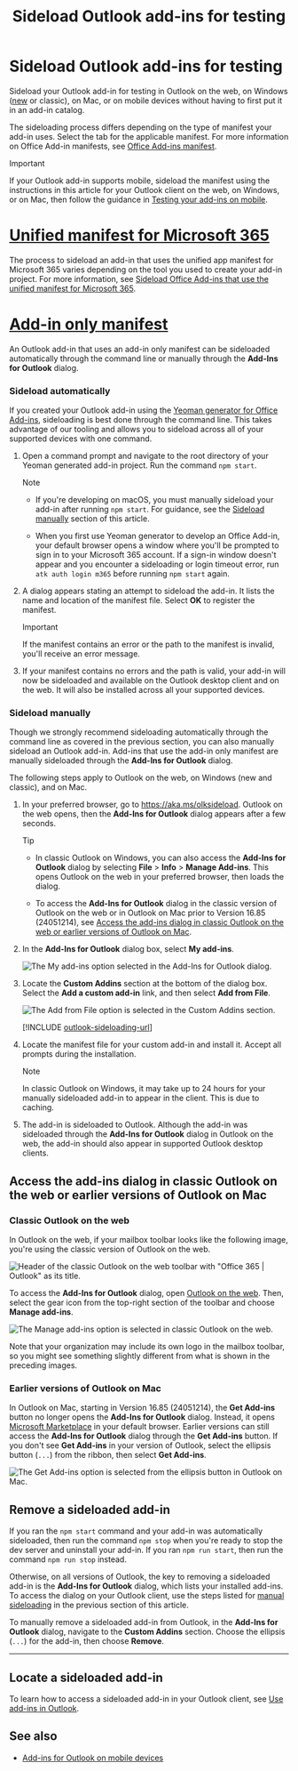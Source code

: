 ﻿---
title: Sideload Outlook add-ins for testing
description: Use sideloading to install an Outlook add-in for testing without having to first put it in an add-in catalog.
ms.date: 05/19/2025
ms.topic: how-to
ms.localizationpriority: medium
---

# Sideload Outlook add-ins for testing

Sideload your Outlook add-in for testing in Outlook on the web, on Windows ([new](https://support.microsoft.com/office/656bb8d9-5a60-49b2-a98b-ba7822bc7627) or classic), on Mac, or on mobile devices without having to first put it in an add-in catalog.

The sideloading process differs depending on the type of manifest your add-in uses. Select the tab for the applicable manifest. For more information on Office Add-in manifests, see [Office Add-ins manifest](../develop/add-in-manifests.md).

> [!IMPORTANT]
> If your Outlook add-in supports mobile, sideload the manifest using the instructions in this article for your Outlook client on the web, on Windows, or on Mac, then follow the guidance in [Testing your add-ins on mobile](outlook-mobile-addins.md#testing-your-add-ins-on-mobile).

# [Unified manifest for Microsoft 365](#tab/jsonmanifest)

The process to sideload an add-in that uses the unified app manifest for Microsoft 365 varies depending on the tool you used to create your add-in project. For more information, see [Sideload Office Add-ins that use the unified manifest for Microsoft 365](../testing/sideload-add-in-with-unified-manifest.md).

# [Add-in only manifest](#tab/xmlmanifest)

An Outlook add-in that uses an add-in only manifest can be sideloaded automatically through the command line or manually through the **Add-Ins for Outlook** dialog.

### Sideload automatically

If you created your Outlook add-in using the [Yeoman generator for Office Add-ins](../develop/yeoman-generator-overview.md), sideloading is best done through the command line. This takes advantage of our tooling and allows you to sideload across all of your supported devices with one command.

1. Open a command prompt and navigate to the root directory of your Yeoman generated add-in project. Run the command `npm start`.

    > [!NOTE]
    >
    > - If you're developing on macOS, you must manually sideload your add-in after running `npm start`. For guidance, see the [Sideload manually](#sideload-manually) section of this article.
    >
    > - When you first use Yeoman generator to develop an Office Add-in, your default browser opens a window where you'll be prompted to sign in to your Microsoft 365 account. If a sign-in window doesn't appear and you encounter a sideloading or login timeout error, run `atk auth login m365` before running `npm start` again.

1. A dialog appears stating an attempt to sideload the add-in. It lists the name and location of the manifest file. Select **OK** to register the manifest.

    > [!IMPORTANT]
    > If the manifest contains an error or the path to the manifest is invalid, you'll receive an error message.

1. If your manifest contains no errors and the path is valid, your add-in will now be sideloaded and available on the Outlook desktop client and on the web. It will also be installed across all your supported devices.

### Sideload manually

Though we strongly recommend sideloading automatically through the command line as covered in the previous section, you can also manually sideload an Outlook add-in. Add-ins that use the add-in only manifest are manually sideloaded through the **Add-Ins for Outlook** dialog.

The following steps apply to Outlook on the web, on Windows (new and classic), and on Mac.

1. In your preferred browser, go to <https://aka.ms/olksideload>. Outlook on the web opens, then the **Add-Ins for Outlook** dialog appears after a few seconds.

    > [!TIP]
    >
    > - In classic Outlook on Windows, you can also access the **Add-Ins for Outlook** dialog by selecting **File** > **Info** > **Manage Add-ins**. This opens Outlook on the web in your preferred browser, then loads the dialog.
    >
    > - To access the **Add-Ins for Outlook** dialog in the classic version of Outlook on the web or in Outlook on Mac prior to Version 16.85 (24051214), see [Access the add-ins dialog in classic Outlook on the web or earlier versions of Outlook on Mac](#access-the-add-ins-dialog-in-classic-outlook-on-the-web-or-earlier-versions-of-outlook-on-mac).

1. In the **Add-Ins for Outlook** dialog box, select **My add-ins**.

    ![The My add-ins option selected in the Add-Ins for Outlook dialog.](../images/outlook-sideload-my-add-ins-owa.png)

1. Locate the **Custom Addins** section at the bottom of the dialog box. Select the **Add a custom add-in** link, and then select **Add from File**.

    ![The Add from File option is selected in the Custom Addins section.](../images/outlook-sideload-custom-add-in.png)

    [!INCLUDE [outlook-sideloading-url](../includes/outlook-sideloading-url.md)]

1. Locate the manifest file for your custom add-in and install it. Accept all prompts during the installation.

    > [!NOTE]
    > In classic Outlook on Windows, it may take up to 24 hours for your manually sideloaded add-in to appear in the client. This is due to caching.

1. The add-in is sideloaded to Outlook. Although the add-in was sideloaded through the **Add-Ins for Outlook** dialog in Outlook on the web, the add-in should also appear in supported Outlook desktop clients.

## Access the add-ins dialog in classic Outlook on the web or earlier versions of Outlook on Mac

### Classic Outlook on the web

In Outlook on the web, if your mailbox toolbar looks like the following image, you're using the classic version of Outlook on the web.

![Header of the classic Outlook on the web toolbar with "Office 365 | Outlook" as its title.](../images/outlook-on-the-web-classic-toolbar.png)

To access the **Add-Ins for Outlook** dialog, open [Outlook on the web](https://outlook.office365.com). Then, select the gear icon from the top-right section of the toolbar and choose **Manage add-ins**.

 ![The Manage add-ins option is selected in classic Outlook on the web.](../images/outlook-sideload-web-manage-integrations.png)

Note that your organization may include its own logo in the mailbox toolbar, so you might see something slightly different from what is shown in the preceding images.

### Earlier versions of Outlook on Mac

In Outlook on Mac, starting in Version 16.85 (24051214), the **Get Add-ins** button no longer opens the **Add-Ins for Outlook** dialog. Instead, it opens [Microsoft Marketplace](https://marketplace.microsoft.com/marketplace/apps?product=office%3Boutlook&page=1&src=office) in your default browser. Earlier versions can still access the **Add-Ins for Outlook** dialog through the **Get Add-ins** button. If you don't see **Get Add-ins** in your version of Outlook, select the ellipsis button (`...`) from the ribbon, then select **Get Add-ins**.

![The Get Add-ins option is selected from the ellipsis button in Outlook on Mac.](../images/outlook-sideload-new-mac.png)

## Remove a sideloaded add-in

If you ran the `npm start` command and your add-in was automatically sideloaded, then run the command `npm stop` when you're ready to stop the dev server and uninstall your add-in. If you ran `npm run start`, then run the command `npm run stop` instead.

Otherwise, on all versions of Outlook, the key to removing a sideloaded add-in is the **Add-Ins for Outlook** dialog, which lists your installed add-ins. To access the dialog on your Outlook client, use the steps listed for [manual sideloading](#sideload-manually) in the previous section of this article.

To manually remove a sideloaded add-in from Outlook, in the **Add-Ins for Outlook** dialog, navigate to the **Custom Addins** section. Choose the ellipsis (`...`) for the add-in, then choose **Remove**.

---

## Locate a sideloaded add-in

To learn how to access a sideloaded add-in in your Outlook client, see [Use add-ins in Outlook](https://support.microsoft.com/office/1ee261f9-49bf-4ba6-b3e2-2ba7bcab64c8).

## See also

- [Add-ins for Outlook on mobile devices](outlook-mobile-addins.md)
